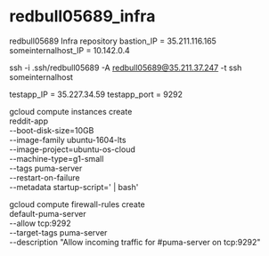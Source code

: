 # redbull05689_infra
redbull05689 Infra repository
bastion_IP = 35.211.116.165
someinternalhost_IP = 10.142.0.4

ssh -i .ssh/redbull05689 -A redbull05689@35.211.37.247 -t ssh someinternalhost

testapp_IP = 35.227.34.59
testapp_port = 9292

gcloud compute instances create \
  reddit-app \
  --boot-disk-size=10GB \
  --image-family ubuntu-1604-lts \
  --image-project=ubuntu-os-cloud \
  --machine-type=g1-small \
  --tags puma-server \
  --restart-on-failure \
  --metadata startup-script=' | bash'

gcloud compute firewall-rules create \
    default-puma-server \
    --allow tcp:9292 \
    --target-tags puma-server \
    --description "Allow incoming traffic for #puma-server on tcp:9292"


